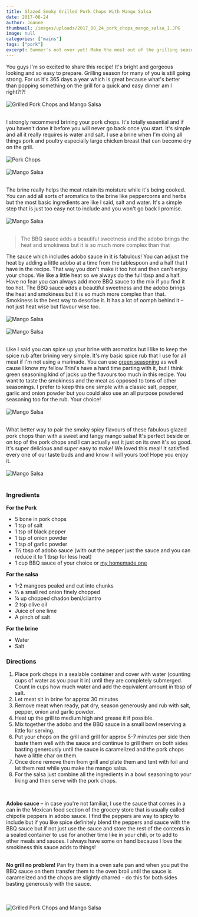 ```yaml
---
title: Glazed Smoky Grilled Pork Chops With Mango Salsa
date: 2017-08-24
author: Joanne
thumbnail: /images/uploads/2017_08_24_pork_chops_mango_salsa_1.JPG
image: null
categories: ["mains"]
tags: ["pork"]
excerpt: Summer's not over yet! Make the most out of the grilling season with these delicious pork chops
---
```


You guys I'm so excited to share this recipe! It's bright and gorgeous looking and so easy to prepare. Grilling season for many of you is still going strong. For us it's 365 days a year which is great because what's better than popping something on the grill for a quick and easy dinner am I right?!?!
<br>
<br>
![Grilled Pork Chops and Mango Salsa](/images/uploads/2017_08_24_pork_chops_mango_salsa_2.JPG)
<br>
<br>

I strongly recommend brining your pork chops. It's totally essential and if you haven't done it before you will never go back once you start.  It's simple and all it really requires is water and salt. I use a brine when I'm doing all things pork and poultry especially large chicken breast that can become dry on the grill.
<br>
<br>
![Pork Chops](/images/uploads/2017_08_24_pork_chops_mango_salsa_3.JPG)
<br>
<br>
![Mango Salsa](/images/uploads/2017_08_24_pork_chops_mango_salsa_4.JPG)
<br>
<br>

The brine really helps the meat retain its moisture while it's being cooked. You can add all sorts of aromatics to the brine like peppercorns and herbs but the most basic ingredients are like I said, salt and water. It's a simple step that is just too easy not to include and you won't go back I promise.
<br>
<br>
![Mango Salsa](/images/uploads/2017_08_24_pork_chops_mango_salsa_4_2.JPG)
<br>
<br>

> The BBQ sauce adds a beautiful sweetness and the adobo brings the heat and smokiness but it is so much more complex than that

The sauce which includes adobo sauce in it is fabulous! You can adjust the heat by adding a little adobo at a time from the tablespoon and a half that I have in the recipe.  That way you don't make it too hot and then can't enjoy your chops. We like a little heat so we always do the full tbsp and a half. Have no fear you can always add more BBQ sauce to the mix if you find it too hot. The BBQ sauce adds a beautiful sweetness and the adobo brings the heat and smokiness but it is so much more complex than that.  Smokiness is the best way to describe it. It has a lot of oomph behind it &ndash; not just heat wise but flavour wise too.
<br>
<br>
![Mango Salsa](/images/uploads/2017_08_24_pork_chops_mango_salsa_5.JPG)
<br>
<br>
![Mango Salsa](/images/uploads/2017_08_24_pork_chops_mango_salsa_6.JPG)
<br>
<br>

Like I said you can spice up your brine with aromatics but I like to keep the spice rub after brining very simple. It's my basic spice rub that I use for all meat if I'm not using a marinade. You can use <span class="highlight">[green seasoning](https://www.oliveandmango.com/green-seasoning)</span> as well cause I know my fellow Trini's have a hard time parting with it, but I think green seasoning kind of jacks up the flavours too much in this recipe. You want to taste the smokiness and the meat as opposed to tons of other seasonings.  I prefer to keep this one simple with a classic salt, pepper, garlic and onion powder but you could also use an all purpose powdered seasoning too for the rub. Your choice!
<br>
<br>
![Mango Salsa](/images/uploads/2017_08_24_pork_chops_mango_salsa_5_0.JPG)
<br>
<br>


What better way to pair the smoky spicy flavours of these fabulous glazed pork chops than with a sweet and tangy mango salsa! It's perfect  beside or on top of the pork chops and I can actually eat it just on its own it's so good. It's super delicious and super easy to make! We loved this meal! It satisfied every one of our taste buds and and know it will yours too! Hope you enjoy it.
<br>
<br>
![Mango Salsa](/images/uploads/2017_08_24_pork_chops_mango_salsa_5_1.JPG)
<br>
<br>

### Ingredients

**For the Pork**
* 5 bone in pork chops
* 1 tsp of salt
* 1 tsp of black pepper
* 1 tsp of onion powder
* 1 tsp of garlic powder
* 1&frac12; tbsp of adobo sauce (with out the pepper just the sauce and you can reduce it to 1 tbsp for less heat)
* 1 cup BBQ sauce of your choice or <span class="highlight">[my homemade one](https://www.oliveandmango.com/baked-bbq)</span>

**For the salsa**
* 1-2 mangoes pealed and cut into chunks
* &frac12; a small red onion finely chopped
* &frac14; up chopped chadon beni/cilantro
* 2 tsp olive oil
* Juice of one lime
* A pinch of salt

**For the brine**
* Water
* Salt

### Directions  

1. Place pork chops in a sealable container and cover with water (counting cups of water as you pour it in) until they are completely submerged. Count in cups how much water and add the equivalent amount in tbsp of salt.  
1. Let meat sit in brine for approx 30 minutes
1. Remove meat when ready, pat dry, season generously and rub with salt, pepper, onion and garlic powder.
1. Heat up the grill to medium high and grease it if possible.  
1. Mix together the adobo and the BBQ sauce in a small bowl reserving  a little for serving.
1. Put your chops on the grill and grill for approx 5-7 minutes per side then baste them well with the sauce and continue to grill them on both sides basting generously until the sauce is caramelized and the pork chops have a little char on them.
1. Once done remove them from grill and plate them and tent with foil and let them rest while you make the mango salsa.
1. For the salsa just combine all the ingredients in a bowl seasoning to your liking and then serve with the pork chops.
<br>

**Adobo sauce** &ndash; in case you're not familiar, I use the sauce that comes in a can in the Mexican food section of the grocery store that is usually called chipotle peppers in adobo sauce.  I find the peppers are way to spicy to include but if you like spice definitely blend the peppers and sauce with the BBQ sauce but if not just use the sauce and store the rest of the contents in a sealed container to use for another time like in your chili, or to add to other meals and sauces. I always have some on hand because I love the smokiness this sauce adds to things!
<br>
<br>

**No grill no problem!** Pan fry them in a oven safe pan and when you put the BBQ sauce on them transfer them to the oven broil until the sauce is caramelized and the chops are slightly charred - do this for both sides basting generously with the sauce.
<br>  
<br>  

![Grilled Pork Chops and Mango Salsa](/images/uploads/2017_08_24_pork_chops_mango_salsa_7.JPG)

